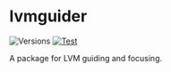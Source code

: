 # lvmguider

![Versions](https://img.shields.io/badge/python->3.10-blue)
[![Test](https://github.com/sdss/lvmguider/actions/workflows/test.yml/badge.svg)](https://github.com/sdss/lvmguider/actions/workflows/test.yml)

<!-- [![Documentation Status](https://readthedocs.org/projects/lvmguider/badge/?version=latest)](https://lvmguider.readthedocs.io/en/latest/) -->
<!-- [![codecov](https://codecov.io/gh/sdss/lvmguider/branch/main/graph/badge.svg)](https://codecov.io/gh/sdss/lvmguider) -->

A package for LVM guiding and focusing.
